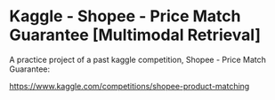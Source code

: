 # Kaggle - Shopee - Price Match Guarantee [Multimodal Retrieval]
A practice project of a past kaggle competition, Shopee - Price Match Guarantee: 

https://www.kaggle.com/competitions/shopee-product-matching
